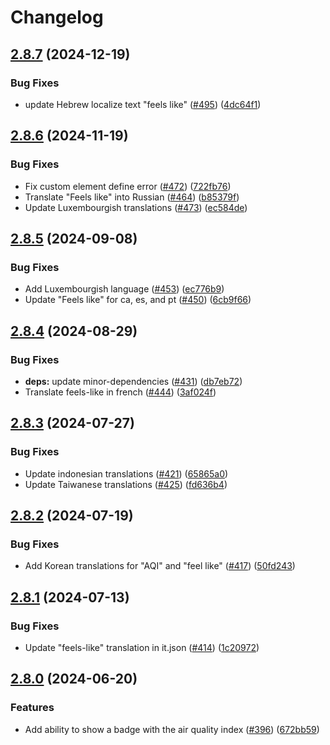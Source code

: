 # Changelog

## [2.8.7](https://github.com/pkissling/clock-weather-card/compare/v2.8.6...v2.8.7) (2024-12-19)


### Bug Fixes

* update Hebrew localize text "feels like" ([#495](https://github.com/pkissling/clock-weather-card/issues/495)) ([4dc64f1](https://github.com/pkissling/clock-weather-card/commit/4dc64f1c1ea30d0b484df8507aa78a74634b795d))

## [2.8.6](https://github.com/pkissling/clock-weather-card/compare/v2.8.5...v2.8.6) (2024-11-19)


### Bug Fixes

* Fix custom element define error ([#472](https://github.com/pkissling/clock-weather-card/issues/472)) ([722fb76](https://github.com/pkissling/clock-weather-card/commit/722fb763b56282f7b3dbfb5ab55c332c404a3390))
* Translate "Feels like" into Russian ([#464](https://github.com/pkissling/clock-weather-card/issues/464)) ([b85379f](https://github.com/pkissling/clock-weather-card/commit/b85379fdf5a341a4ad802ee36061b086ce385607))
* Update Luxembourgish translations ([#473](https://github.com/pkissling/clock-weather-card/issues/473)) ([ec584de](https://github.com/pkissling/clock-weather-card/commit/ec584decf5a78300e1652036d494513f2279c49c))

## [2.8.5](https://github.com/pkissling/clock-weather-card/compare/v2.8.4...v2.8.5) (2024-09-08)


### Bug Fixes

* Add Luxembourgish language ([#453](https://github.com/pkissling/clock-weather-card/issues/453)) ([ec776b9](https://github.com/pkissling/clock-weather-card/commit/ec776b97bda116ef5f390d93cacafcd4f0f10e89))
* Update "Feels like" for ca, es, and pt ([#450](https://github.com/pkissling/clock-weather-card/issues/450)) ([6cb9f66](https://github.com/pkissling/clock-weather-card/commit/6cb9f66938c172ff767180eb603e26f35a86dbf1))

## [2.8.4](https://github.com/pkissling/clock-weather-card/compare/v2.8.3...v2.8.4) (2024-08-29)


### Bug Fixes

* **deps:** update minor-dependencies ([#431](https://github.com/pkissling/clock-weather-card/issues/431)) ([db7eb72](https://github.com/pkissling/clock-weather-card/commit/db7eb72c21902be234ed4149788465a7e48c1ee5))
* Translate feels-like in french ([#444](https://github.com/pkissling/clock-weather-card/issues/444)) ([3af024f](https://github.com/pkissling/clock-weather-card/commit/3af024f6bfb5fefa6a053066f81278e5c83b1d25))

## [2.8.3](https://github.com/pkissling/clock-weather-card/compare/v2.8.2...v2.8.3) (2024-07-27)


### Bug Fixes

* Update indonesian translations ([#421](https://github.com/pkissling/clock-weather-card/issues/421)) ([65865a0](https://github.com/pkissling/clock-weather-card/commit/65865a03576517f7f615f0e61639b3eb9c216d38))
* Update Taiwanese translations ([#425](https://github.com/pkissling/clock-weather-card/issues/425)) ([fd636b4](https://github.com/pkissling/clock-weather-card/commit/fd636b4afd4ecc3d92af1f7e6a494f41ba5e5d8c))

## [2.8.2](https://github.com/pkissling/clock-weather-card/compare/v2.8.1...v2.8.2) (2024-07-19)


### Bug Fixes

* Add Korean translations for "AQI" and "feel like" ([#417](https://github.com/pkissling/clock-weather-card/issues/417)) ([50fd243](https://github.com/pkissling/clock-weather-card/commit/50fd24387bde29499a406612b3d0bb9f1bbe6c12))

## [2.8.1](https://github.com/pkissling/clock-weather-card/compare/v2.8.0...v2.8.1) (2024-07-13)


### Bug Fixes

* Update "feels-like" translation in it.json ([#414](https://github.com/pkissling/clock-weather-card/issues/414)) ([1c20972](https://github.com/pkissling/clock-weather-card/commit/1c209725ba187d5ba2aedc0ffb3ac9b5e0c7f920))

## [2.8.0](https://github.com/pkissling/clock-weather-card/compare/2.7.0...v2.8.0) (2024-06-20)


### Features

* Add ability to show a badge with the air quality index ([#396](https://github.com/pkissling/clock-weather-card/issues/396)) ([672bb59](https://github.com/pkissling/clock-weather-card/commit/672bb59858f00ca47a535e308e12ba4d40e6dc72))

